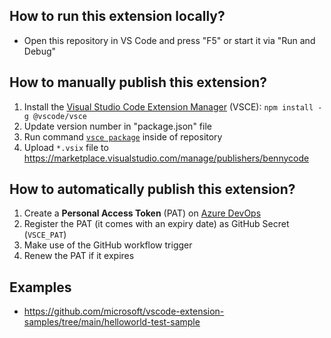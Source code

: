 ## How to run this extension locally?

- Open this repository in VS Code and press "F5" or start it via "Run and Debug"

## How to manually publish this extension?

1. Install the [Visual Studio Code Extension Manager](https://www.npmjs.com/package/@vscode/vsce) (VSCE): `npm install -g @vscode/vsce`
1. Update version number in "package.json" file
1. Run command [`vsce package`](https://code.visualstudio.com/api/working-with-extensions/publishing-extension#usage) inside of repository
1. Upload `*.vsix` file to https://marketplace.visualstudio.com/manage/publishers/bennycode

## How to automatically publish this extension?

1. Create a **Personal Access Token** (PAT) on [Azure DevOps](https://azure.microsoft.com/services/devops/)
2. Register the PAT (it comes with an expiry date) as GitHub Secret (`VSCE_PAT`)
3. Make use of the GitHub workflow trigger
4. Renew the PAT if it expires

## Examples

- https://github.com/microsoft/vscode-extension-samples/tree/main/helloworld-test-sample
